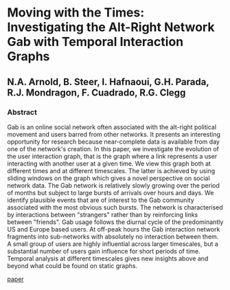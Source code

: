 # Moving with the Times: Investigating the Alt-Right Network Gab with Temporal Interaction Graphs

## N.A. Arnold, B. Steer, I. Hafnaoui, G.H. Parada, R.J. Mondragon, F. Cuadrado, R.G. Clegg

### Abstract

Gab is an online social network often associated with the alt-right political movement and users barred from other networks. It presents an interesting opportunity for research because near-complete data is available from day one of the network's creation. In this paper, we investigate the evolution of the user interaction graph, that is the graph where a link represents a user interacting with another user at a given time. We view this graph both at different times and at different timescales. The latter is achieved by using sliding windows on the graph which gives a novel perspective on social network data. The Gab network is relatively slowly growing over the period of months but subject to large bursts of arrivals over hours and days. We identify plausible events that are of interest to the Gab community associated with the most obvious such bursts. The network is characterised by interactions between "strangers" rather than by reinforcing links between "friends". Gab usage follows the diurnal cycle of the predominantly US and Europe based users. At off-peak hours the Gab interaction network fragments into sub-networks with absolutely no interaction between them. A small group of users are highly influential across larger timescales, but a substantial number of users gain influence for short periods of time. Temporal analysis at different timescales gives new insights above and beyond what could be found on static graphs.

[paper](https://github.com/mdrresearch/mdr-research/blob/main/Moving_with_the_Times/Moving_with_the_Times.pdf)
